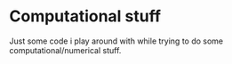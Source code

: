 # Computational stuff

Just some code i play around with while trying to do some computational/numerical stuff.
